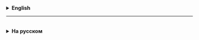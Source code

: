 <details>
  <summary style="cursor: pointer;"><b>English</b></summary>

# JCF

## TreeSet
TreeSet Java is implemented as a <a href="https://habrahabr.ru/post/330644/">red-black tree</a>.

Here is <a href="https://www.cs.usfca.edu/~galles/visualization/RedBlack.html">Visualization of a red-black tree</a>.

In TreeSet, to determine the uniqueness of the stored data, they must be either Comparable, or a Comparator must be passed to the TreeSet when created.

## Class `Collections`

The `Collections` class, like the `Math` class, mainly contains **static** methods and is designed to work with collections - lists and sets.

All methods of the class are described in [documentation]
(https://docs.oracle.com/en/java/javase/20/docs/api/java.base/java/util/Collections.html#method-summary).

For working with arrays, there is a similar class `Arrays`
(https://docs.oracle.com/en/java/javase/20/docs/api/java.base/java/util/Arrays.html).

We are primarily interested in the methods:
- `sort(List<T> list)`
- `reverse(List<?> list)`
- `max(Collection<?> coll)`
- `min(Collection<?> coll)`

The `min()` and `max()` methods work with any collections (see the `Collection` interface below) and return the
minimum and maximum elements.

The `reverse()` and `sort()` methods work with any list (the `List` interface) and reverse or
sort the list. The changes occur "in-place" (*in-place*) - the existing list
(passed in the arguments) is changed, rather than a new one is created.

## Set, HashSet

Of the interfaces that extend the Collection interface, we looked at the List interface, on which
ArrayList and LinkedList are implemented.

Now we will look at the Set interface and its implementations **HashSet** and **TreeSet**.
Set in English means "set", a set of some **objects** in the context of Java.
The peculiarity of this set is that it can store **only unique values**,
elements of this set.

Set<T> is an **interface** with methods for working with a set:
- add an element to a set,
- remove an element from a set,
- check for the presence of an element in a set.

The Set interface extends the Collection interface, and defines collections that
**do not contain two identical elements**.

Examples of useful and necessary HashSet:
- email lists
- phone numbers
- banking accounts
- identification numbers
- tax numbers
- passport number
- car numbers
- IP address
- Bar/Barcodes
- serial number of the product
- IMEI of the SIM card
- ...

===================================================================

**So, what is HashSet?**
Answer: it is a class that implements the Set, Collection, Iterable interfaces.
There are no indices in this structure, the collection element is saved and found using an algorithm involving the calculation of hashCode - see below.

Let's give some examples of useful Sets from life:
- alphabet
- language dictionary
- postal address indexes
- car VIN
- product serial number
- barcode
- Internet links
- from the financial sector: customer account, SWIFT code, ...
- banknote numbers
- Tax ID
- e-mail within the registrar
- IP address

**_Syntax for initializing HashSet:_**
`Set<Type> myHashSet = new HashSet<>();`

### How is hashCode calculated?
The hashCode() method returns the hash code for a given string (character set).
The hash value of an empty string is zero.
hashCode(string) = s[0]*31^(n-1) + s[1]*31^(n-2) + ... + s[n-1], ^ is exponentiation
s[0] is the 1st element of the string (character), s[1] is the 2nd element, etc.
The prime number 31 is chosen empirically.

### Algorithm for adding an element to a HashSet:

1. **Calculating the hash code**:
   When you add an element to a `HashSet`, Java first calculates its hash code using the `hashCode()` method of the element. This hash code is a numeric value that depends on the state of the object, which determines where in the `HashSet` the element will be placed.

2. **Determining the "bucket index" by hash code**:
   `HashSet` uses the hash code to calculate the **bucket index** where the element will be stored. For example, if `HashSet` has an initial value of inicialCapacity = 16 buckets, then the index will be obtained based on the hash code taking into account the existing number of buckets. This is done using the bitwise shift operation OR the remainder of dividing the calculated hash code by 16 is calculated. The "bucket" is actually a LinkedList<T>(), or more precisely their array LinkedList[initialCapacity] <T> ().

3. **Saving the element in the "bucket" (linked list)**:
   After determining the bucket index, an attempt is made to save the element. If there is nothing at this index yet, then a new linked list is created and the element is placed in the first place. If there is already a "bucket" with the same hash code, the element will be placed in the linked list at the index of this bucket. The element is added to the linked list only if there is no such element in the list yet, otherwise false is returned and the duplicate is not added!

4. **Searching for an element**:
   When you search for an element in `HashSet`, Java again calculates its hash code and determines the index of the "bucket" - the linked list. Then Java looks through all the elements in this linked list and finds the desired element using the `equals()` method.

### Why is a linked list chosen for HashSet and not a simple list?
`HashSet` chooses a **linked list** over a simple array list (like `ArrayList`) because a linked list provides more efficient collision management and has advantages when performing element deletion operations.
Deleting an element in a linked list is simpler and faster:
- When an element needs to be deleted, `HashSet` simply finds it in the linked list and deletes it, forwarding pointers to the next element.
- In an array list (like `ArrayList`), deleting an element requires shifting all subsequent elements, which increases the operation time.
  A linked list has more flexibility in terms of memory management. When adding a new element, the array does not need to grow, as `ArrayList` does when it overflows. This simplifies memory management and improves performance in the presence of frequent collisions.
  When `HashSet` grows its capacity and redistributes elements into new buckets (rehashing), having linked lists for elements with collisions makes this process more flexible and simpler.
- Rehashing just requires iterating over the linked list and distributing the elements into new buckets.
- For a massive list, this would require significant copying, moving, and redistributing operations.

### HashSet (summary)
* It is fundamentally impossible to repeat elements of a set (collection);
* HashSet methods:
* Add element(s): `add()`, `addAll()`
* Remove element(s): `remove()`, `removeAll()`
* Clear the set (remove all elements): `clear()`
* Check if element(s) exists: `contains()`, `containsAll()`
* Find out the size: `size()`
* HashSet has **no indices**, and it cannot be **"sorted"**!


</details>

<hr>

<details style="padding-top: 18px">
  <summary style="cursor: pointer;"><b>На русском</b></summary>

# JCF

## TreeSet
TreeSet Java реализован как <a href="https://habrahabr.ru/post/330644/">красно-черное дерево</a>.

Вот <a href="https://www.cs.usfca.edu/~galles/visualization/RedBlack.html">Визуализация красно-черного дерева</a>.

В TreeSet для определения уникальности хранимых данных, они должны быть или Comparable, или в TreeSet при создании должен быть передан Comparator.

## Класс `Collections`

Класс `Collections`, как и класс `Math`, в основном содержит **статические** методы и предназначен для работы
с коллекциями - списками и множествами.

Все методы класса описаны в [документации]
(https://docs.oracle.com/en/java/javase/20/docs/api/java.base/java/util/Collections.html#method-summary).

Для работы с массивами есть похожий класс `Arrays`
(https://docs.oracle.com/en/java/javase/20/docs/api/java.base/java/util/Arrays.html).

Нас интересуют в первую очередь методы:
- `sort(List<T> list)`
- `reverse(List<?> list)`
- `max(Collection<?> coll)`
- `min(Collection<?> coll)`

Методы `min()` и `max()` работают с любыми коллекциями (см. интерфейс `Collection` ниже) и возвращают
минимальный и максимальный элементы.

Методы `reverse()` и `sort()` работают с любыми списками (интерфейс `List`) и переворачивают или
сортируют список. Изменения происходят "на месте" (*in-place*) - меняется существующий список
(переданный в аргументах), а не создаётся новый.


## Set, HashSet

Из интерфейсов расширяющих интерфейс Collection, мы рассмотрели интерфейс List, на котором реализованы
ArrayList и LinkedList.

Теперь мы рассмотрим интерфейс **Set** и его реализации **HashSet** и **TreeSet**.
Set в переводе с английского - это "множество", множество каких-то **объектов** в контексте Java.
Особенность этого множества в том, что оно может хранить **только уникальные значения**,
элементы этого множества.

Set<T> - это **интерфейс** с методами для работы со множеством:
- добавить элемент во множество,
- удалить элемент из множества,
- проверить наличие элемента во множестве.

Интерфейс Set расширяет интерфейс Collection, и определяет коллекции, которые
**не содержат двух одинаковых элементов**.

Примеры полезных и нужных HashSet:
- коллекции e-mail в рамках домена и далее (выше по иерархии)
- номера телефонов
- аккаунты в банковских системах (IBAN)
- идентификационные номера
- налоговые номера
- номер паспорта
- автомобильные номера
- IP-адрес
- Bar/Штрих-коды
- серийный номер изделия
- IMEI у SIM - карты
- номера на денежных купюрах
- индексы городов
- номера сертификатов ISO
- ISBN
- IMDB
- ...

=============================================================

**Итак, что такое HashSet?**
Ответ: это класс, который реализует(implements) интерфейсы Set, Collection, Iterable.  
Индексов в этой структуре нет, элемент коллекции сохраняется и находится по алгоритму с участием рассчета hashCode - см. ниже.

Давайте приведем примеры полезных Set из жизни:
- буквенный алфавит
- словарь языка
- индексы для почтовых адресов
- VIN автомобилей
- серийный номер изделия
- штрих-код
- ссылки в Интернете
- из финансовой сферы: счет клиента, SWIFT-код, ...
- номера купюр
- Tax ID
- e-mail в пределах регистратора
- IP - адрес

**_Синтаксис для инициализации HashSet:_**
`Set<Type> myHashSet = new HashSet<>();`

### Как вычисляется hashCode ?
Метод hashCode() – возвращает хэш-код для данной строки (набор символов).
Хэш-значение пустой строки равно нулю.

"5 789" - это число или строка?
1963 => 1 + 9 + 6 + 3 = 19 = > 1 + 9 = 10 => 1 + 0 = 1

hashCode(строка) = s[0]*31^(n-1) + s[1]*31^(n-2) + ... + s[n-1], ^ - это возведение в степень
s[0] - это 1-й элемент строки (символ), s[1] - 2-й элемент и т.д.
Простое число 31 подобрано опытным путем.

### Алгоритм помещения элемента в HashSet:

1. **Вычисление хеш-кода**:
   Когда вы добавляете элемент в `HashSet`, Java сначала вычисляет его хеш-код с помощью метода `hashCode()` элемента. Этот хеш-код — это числовое значение, зависящее от состояния объекта, который определяет, куда в `HashSet` будет помещён элемент.

2. **Определение "индекса корзины" по хеш-коду**:
   `HashSet` использует хеш-код для вычисления **индекса корзины**, в которой элемент будет храниться. Например, если у `HashSet` начальное значение inicialCapacity = 16 корзин, то индекс будет получен на основе хеш-кода с учётом имеющегося количества корзин. Это делают с помощью операции побитового сдвига ИЛИ вычисляется остаток от деления значения вычисленного хеш-код на 16. "Корзиной" на самом деле является LinkedList<T>(), а точнее их массив LinkedList[initialCapacity] <T> ().

3. **Сохранение элемента в "корзине" (связном листе)**:
   После определения индекса корзины элемент пытаются сохранить. Если по такому индексу еще ничего нет, то создают новый связный список и элемент помещают в него на первое место. Если "корзина" с таким хеш-кодом уже есть, то элемент будет размещен в связном списке по индексу этой корзины. Элемент попадает в связный список только при условии, что такого элемента в списке еше нет, иначе - возвращается false и дубликат не добавляется!

4. **Поиск элемента**:
   Когда вы ищете элемент в `HashSet`, Java снова вычисляет его хеш-код и определяет индекс "корзины" - связного списка. Затем Java просматривает все элементы в этой связном списке и находит нужный элемент с использованием метода `equals()`.

### Почему для HashSet выбран связный список, а не простой список?
Для `HashSet` выбран именно **связный список**, а не простой массивный список (например, `ArrayList`), потому что связный список обеспечивает более эффективное управление коллизиями и обладает преимуществами при выполнении операций удаления элементов.
**Удаление элемента в связном списке проще и быстрее**:
- Если требуется удалить элемент, `HashSet` просто находит его в связном списке и удаляет, перенаправляя указатели на следующий элемент.
- В массивном списке (например, `ArrayList`) **удаление элемента требует сдвига всех последующих** элементов, что увеличивает время операции.
Связный список более гибок в плане управления памятью. При добавлении нового элемента не требуется увеличивать массив, как это происходит с `ArrayList`, когда он переполняется. Это упрощает управление памятью и улучшает производительность в условиях частых коллизий.
Когда `HashSet` увеличивает свою ёмкость и перераспределяет элементы по новым корзинам (рехеширование), наличие связных списков для элементов с коллизиями делает этот процесс более гибким и простым.
- При рехешировании нужно лишь перебрать связанный список и распределить элементы по новым корзинам.
- Для массивного списка это потребовало бы значительных операций по копированию, перемещению и перераспределению.

### HashSet (summary)
* Принципиальная невозможность повторений элементов множества (коллекции);
* Методы HashSet:
  * Добавить элемент(ы): `add()`, `addAll()`
  * Удалить элемент(ы): `remove()`, `removeAll()`
  * Очистить множество (удалить все элементы): `clear()`
  * Проверить, есть ли элемент(ы): `contains()`, `containsAll()`
  * Узнать размер: `size()`
* В HashSet **нет индексов**, и его нельзя **"отсортировать"**!

</details>
